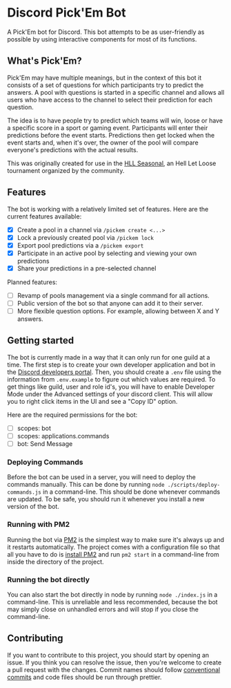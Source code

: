 # Discord Pick'Em Bot

A Pick'Em bot for Discord. This bot attempts to be as user-friendly as possible by using interactive components for most of its functions.

## What's Pick'Em?

Pick'Em may have multiple meanings, but in the context of this bot it consists of a set of questions for which participants try to predict the answers. A pool with questions is started in a specific channel and allows all users who have access to the channel to select their prediction for each question.

The idea is to have people try to predict which teams will win, loose or have a specific score in a sport or gaming event. Participants will enter their predictions before the event starts. Predictions then get locked when the event starts and, when it's over, the owner of the pool will compare everyone's predictions with the actual results.

This was originally created for use in the [HLL Seasonal](https://hllseasonal.com/), an Hell Let Loose tournament organized by the community.

## Features

The bot is working with a relatively limited set of features. Here are the current features available:

- [x] Create a pool in a channel via `/pickem create <...>`
- [x] Lock a previously created pool via `/pickem lock`
- [x] Export pool predictions via a `/pickem export`
- [x] Participate in an active pool by selecting and viewing your own predictions
- [x] Share your predictions in a pre-selected channel

Planned features:

- [ ] Revamp of pools management via a single command for all actions.
- [ ] Public version of the bot so that anyone can add it to their server.
- [ ] More flexible question options. For example, allowing between X and Y answers.

## Getting started

The bot is currently made in a way that it can only run for one guild at a time. The first step is to create your own developer application and bot in the [Discord developers portal](https://discord.com/developers/). Then, you should create a `.env` file using the information from `.env.example` to figure out which values are required. To get things like guild, user and role id's, you will have to enable Developer Mode under the Advanced settings of your discord client. This will allow you to right click items in the UI and see a "Copy ID" option.

Here are the required permissions for the bot:
- [ ] scopes: bot
- [ ] scopes: applications.commands
- [ ] bot: Send Message

### Deploying Commands

Before the bot can be used in a server, you will need to deploy the commands manually. This can be done by running `node ./scripts/deploy-commands.js` in a command-line. This should be done whenever commands are updated. To be safe, you should run it whenever you install a new version of the bot.

### Running with PM2

Running the bot via [PM2](https://pm2.keymetrics.io/) is the simplest way to make sure it's always up and it restarts automatically. The project comes with a configuration file so that all you have to do is [install PM2](https://pm2.keymetrics.io/docs/usage/quick-start/) and run `pm2 start` in a command-line from inside the directory of the project.

### Running the bot directly

You can also start the bot directly in node by running `node ./index.js` in a command-line. This is unreliable and less recommended, because the bot may simply close on unhandled errors and will stop if you close the command-line.

## Contributing

If you want to contribute to this project, you should start by opening an issue. If you think you can resolve the issue, then you're welcome to create a pull request with the changes. Commit names should follow [conventional commits](https://www.conventionalcommits.org/en/v1.0.0/) and code files should be run through prettier.  
